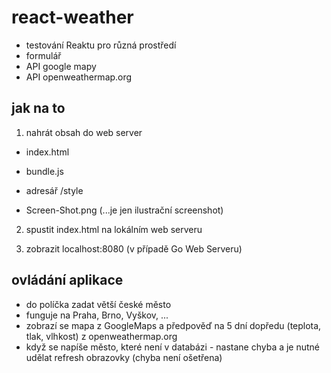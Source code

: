 # react-weather

- testování Reaktu pro různá prostředí
- formulář
- API google mapy
- API openweathermap.org

## jak na to

1. nahrát obsah do web server
- index.html
- bundle.js
- adresář /style

- Screen-Shot.png (...je jen ilustrační screenshot)


2. spustit index.html na lokálním web serveru

3. zobrazit localhost:8080 (v případě Go Web Serveru)


## ovládání aplikace

- do políčka zadat větší české město
- funguje na Praha, Brno, Vyškov, ...
- zobrazí se mapa z GoogleMaps a předpověď na 5 dní dopředu (teplota, tlak, vlhkost) z openweathermap.org
- když se napíše město, které není v databázi - nastane chyba a je nutné udělat refresh obrazovky (chyba není ošetřena)
